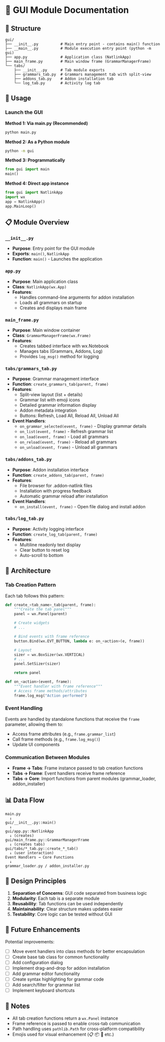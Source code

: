 <!-- @format -->

# 🎨 GUI Module Documentation

## 📂 Structure

```
gui/
├── __init__.py          # Main entry point - contains main() function
├── __main__.py          # Module execution entry point (python -m gui)
├── app.py               # Application class (NatlinkApp)
├── main_frame.py        # Main window frame (GrammarManagerFrame)
└── tabs/
    ├── __init__.py      # Tab module exports
    ├── grammars_tab.py  # Grammars management tab with split-view
    ├── addons_tab.py    # Addon installation tab
    └── log_tab.py       # Activity log tab
```

## 🚀 Usage

### Launch the GUI

**Method 1: Via main.py (Recommended)**

```bash
python main.py
```

**Method 2: As a Python module**

```bash
python -m gui
```

**Method 3: Programmatically**

```python
from gui import main
main()
```

**Method 4: Direct app instance**

```python
from gui import NatlinkApp
import wx
app = NatlinkApp()
app.MainLoop()
```

## 📋 Module Overview

### `__init__.py`

- **Purpose**: Entry point for the GUI module
- **Exports**: `main()`, `NatlinkApp`
- **Function**: `main()` - Launches the application

### `app.py`

- **Purpose**: Main application class
- **Class**: `NatlinkApp(wx.App)`
- **Features**:
  - Handles command-line arguments for addon installation
  - Loads all grammars on startup
  - Creates and displays main frame

### `main_frame.py`

- **Purpose**: Main window container
- **Class**: `GrammarManagerFrame(wx.Frame)`
- **Features**:
  - Creates tabbed interface with wx.Notebook
  - Manages tabs (Grammars, Addons, Log)
  - Provides `log_msg()` method for logging

### `tabs/grammars_tab.py`

- **Purpose**: Grammar management interface
- **Function**: `create_grammars_tab(parent, frame)`
- **Features**:
  - Split-view layout (list + details)
  - Grammar list with emoji icons
  - Detailed grammar information display
  - Addon metadata integration
  - Buttons: Refresh, Load All, Reload All, Unload All
- **Event Handlers**:
  - `on_grammar_selected(event, frame)` - Display grammar details
  - `on_list(event, frame)` - Refresh grammar list
  - `on_load(event, frame)` - Load all grammars
  - `on_reload(event, frame)` - Reload all grammars
  - `on_unload(event, frame)` - Unload all grammars

### `tabs/addons_tab.py`

- **Purpose**: Addon installation interface
- **Function**: `create_addons_tab(parent, frame)`
- **Features**:
  - File browser for .addon-natlink files
  - Installation with progress feedback
  - Automatic grammar reload after installation
- **Event Handlers**:
  - `on_install(event, frame)` - Open file dialog and install addon

### `tabs/log_tab.py`

- **Purpose**: Activity logging interface
- **Function**: `create_log_tab(parent, frame)`
- **Features**:
  - Multiline readonly text display
  - Clear button to reset log
  - Auto-scroll to bottom

## 🔧 Architecture

### Tab Creation Pattern

Each tab follows this pattern:

```python
def create_<tab_name>_tab(parent, frame):
    """Create the tab panel"""
    panel = wx.Panel(parent)

    # Create widgets
    # ...

    # Bind events with frame reference
    button.Bind(wx.EVT_BUTTON, lambda e: on_<action>(e, frame))

    # Layout
    sizer = wx.BoxSizer(wx.VERTICAL)
    # ...
    panel.SetSizer(sizer)

    return panel

def on_<action>(event, frame):
    """Event handler with frame reference"""
    # Access frame methods/attributes
    frame.log_msg("Action performed")
```

### Event Handling

Events are handled by standalone functions that receive the `frame` parameter, allowing them to:

- Access frame attributes (e.g., `frame.grammar_list`)
- Call frame methods (e.g., `frame.log_msg()`)
- Update UI components

### Communication Between Modules

- **Frame → Tabs**: Frame instance passed to tab creation functions
- **Tabs → Frame**: Event handlers receive frame reference
- **Tabs → Core**: Import functions from parent modules (grammar_loader, addon_installer)

## 📊 Data Flow

```
main.py
  ↓
gui/__init__.py::main()
  ↓
gui/app.py::NatlinkApp
  ↓ (creates)
gui/main_frame.py::GrammarManagerFrame
  ↓ (creates tabs)
gui/tabs/*_tab.py::create_*_tab()
  ↓ (user interaction)
Event Handlers → Core Functions
  ↓
grammar_loader.py / addon_installer.py
```

## 🎯 Design Principles

1. **Separation of Concerns**: GUI code separated from business logic
2. **Modularity**: Each tab is a separate module
3. **Reusability**: Tab functions can be used independently
4. **Maintainability**: Clear structure makes updates easier
5. **Testability**: Core logic can be tested without GUI

## 🔄 Future Enhancements

Potential improvements:

- [ ] Move event handlers into class methods for better encapsulation
- [ ] Create base tab class for common functionality
- [ ] Add configuration dialog
- [ ] Implement drag-and-drop for addon installation
- [ ] Add grammar editor functionality
- [ ] Create syntax highlighting for grammar code
- [ ] Add search/filter for grammar list
- [ ] Implement keyboard shortcuts

## 📝 Notes

- All tab creation functions return a `wx.Panel` instance
- Frame reference is passed to enable cross-tab communication
- Path handling uses `pathlib.Path` for cross-platform compatibility
- Emojis used for visual enhancement (📋 📦 📄 etc.)
